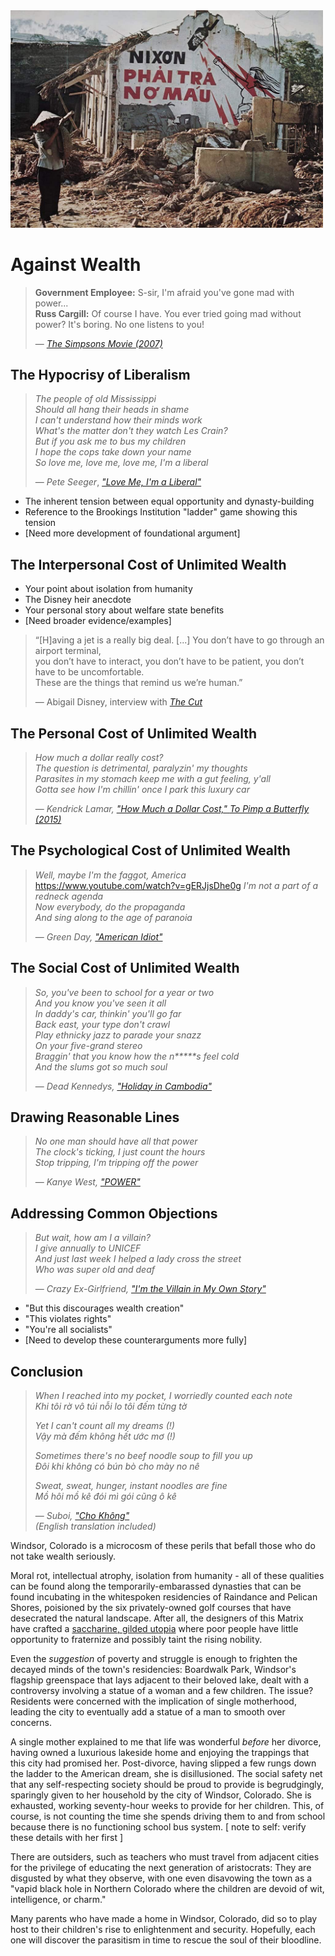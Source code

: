 <img src="./nixonphai.jpg" width="500">

# Against Wealth

> **Government Employee:** S-sir, I'm afraid you've gone mad with power...  
> **Russ Cargill:** Of course I have. You ever tried going mad without power? It's boring. No one listens to you!  
>
> — [*The Simpsons Movie (2007)*](https://www.youtube.com/watch?v=zoZRdnHeeYg)

## The Hypocrisy of Liberalism

> *The people of old Mississippi*  
> *Should all hang their heads in shame*  
> *I can't understand how their minds work*  
> *What's the matter don't they watch Les Crain?*  
> *But if you ask me to bus my children*  
> *I hope the cops take down your name*  
> *So love me, love me, love me, I'm a liberal*  
>
> — *Pete Seeger*, [*"Love Me, I'm a Liberal"*](https://www.youtube.com/watch?v=3cdqQ2BdgOA)

- The inherent tension between equal opportunity and dynasty-building
- Reference to the Brookings Institution "ladder" game showing this tension
- [Need more development of foundational argument]

## The Interpersonal Cost of Unlimited Wealth

- Your point about isolation from humanity
- The Disney heir anecdote
- Your personal story about welfare state benefits
- [Need broader evidence/examples]

> “[H]aving a jet is a really big deal. [...] You don’t have to go through an airport terminal,  
> you don’t have to interact, you don’t have to be patient, you don’t have to be uncomfortable.  
> These are the things that remind us we’re human.”  
>
> — Abigail Disney, interview with *[The Cut](https://www.cnbc.com/2019/04/02/why-abigail-disney-says-she-would-pass-a-law-against-private-jets.html)*

## The Personal Cost of Unlimited Wealth

> *How much a dollar really cost?*  
> *The question is detrimental, paralyzin' my thoughts*  
> *Parasites in my stomach keep me with a gut feeling, y'all*  
> *Gotta see how I'm chillin' once I park this luxury car*  
>
> — *Kendrick Lamar,* [*"How Much a Dollar Cost,"* *To Pimp a Butterfly (2015)*](https://www.youtube.com/watch?v=y8kEiL81_R4)

## The Psychological Cost of Unlimited Wealth

> *Well, maybe I'm the faggot, America*  https://www.youtube.com/watch?v=gERJjsDhe0g
> *I'm not a part of a redneck agenda*  
> *Now everybody, do the propaganda*  
> *And sing along to the age of paranoia*  
>
> — *Green Day,* [*"American Idiot"*](https://www.youtube.com/watch?v=Ee_uujKuJMI)

## The Social Cost of Unlimited Wealth

> *So, you've been to school for a year or two*  
> *And you know you've seen it all*  
> *In daddy's car, thinkin' you'll go far*  
> *Back east, your type don't crawl*  
> *Play ethnicky jazz to parade your snazz*  
> *On your five-grand stereo*  
> *Braggin' that you know how the n*****s feel cold*  
> *And the slums got so much soul*  
>
> — *Dead Kennedys,* [*"Holiday in Cambodia"*](https://www.youtube.com/watch?v=v0Uc6ZWDF3c)

## Drawing Reasonable Lines

> *No one man should have all that power*  
> *The clock's ticking, I just count the hours*  
> *Stop tripping, I'm tripping off the power*  
>
> — *Kanye West,* [*"POWER"*](https://www.youtube.com/watch?v=L53gjP-TtGE)

## Addressing Common Objections

> *But wait, how am I a villain?*  
> *I give annually to UNICEF*  
> *And just last week I helped a lady cross the street*  
> *Who was super old and deaf*  
>
> — *Crazy Ex-Girlfriend,* [*"I'm the Villain in My Own Story"*](https://www.youtube.com/watch?v=UhzN7SfnNeY)

- "But this discourages wealth creation" 
- "This violates rights"
- "You're all socialists"
- [Need to develop these counterarguments more fully]


## Conclusion

> *When I reached into my pocket, I worriedly counted each note*  
> *Khi tôi rờ vô túi nỗi lo tôi đếm từng tờ*  
>  
> *Yet I can't count all my dreams (!)*  
> *Vậy mà đếm không hết ước mơ (!)*  
>  
> *Sometimes there's no beef noodle soup to fill you up*  
> *Đôi khi không có bún bò cho mày no nê*  
>  
> *Sweat, sweat, hunger, instant noodles are fine*  
> *Mồ hôi mồ kê đói mì gói cũng ô kê*  
>  
> — *Suboi,* [*"Cho Không"*](https://www.youtube.com/watch?v=gERJjsDhe0g)  
> *(English translation included)*


Windsor, Colorado is a microcosm of these perils that befall those who do not take wealth seriously.

Moral rot, intellectual atrophy, isolation from humanity - all of these qualities can be found along the temporarily-embarassed dynasties that can be found incubating in the whitespoken residencies of Raindance and Pelican Shores, poisioned by the six privately-owned golf courses that have desecrated the natural landscape. After all, the designers of this Matrix have crafted a [saccharine, gilded utopia](https://urbanland.uli.org/a-brief-history-of-racial-zoning-neighborhood-associations-and-municipal-zoning) where poor people have little opportunity to fraternize and possibly taint the rising nobility.

Even the *suggestion* of poverty and struggle is enough to frighten the decayed minds of the town's residencies: Boardwalk Park, Windsor's flagship greenspace that lays adjacent to their beloved lake, dealt with a controversy involving a statue of a woman and a few children. The issue? Residents were concerned with the implication of single motherhood, leading the city to eventually add a statue of a man to smooth over concerns.

A single mother explained to me that life was wonderful *before* her divorce, having owned a luxurious lakeside home and enjoying the trappings that this city had promised her. Post-divorce, having slipped a few rungs down the ladder to the American dream, she is disillusioned. The social safety net that any self-respecting society should be proud to provide is begrudgingly, sparingly given to her household by the city of Windsor, Colorado. She is exhausted, working seventy-hour weeks to provide for her children. This, of course, is not counting the time she spends driving them to and from school because there is no functioning school bus system. [ note to self: verify these details with her first ]

There are outsiders, such as teachers who must travel from adjacent cities for the privilege of educating the next generation of aristocrats: They are disgusted by what they observe, with one even disavowing the town as a "vapid black hole in Northern Colorado where the children are devoid of wit, intelligence, or charm."

Many parents who have made a home in Windsor, Colorado, did so to play host to their children's rise to enlightenment and security. Hopefully, each one will discover the parasitism in time to rescue the soul of their bloodline. 

